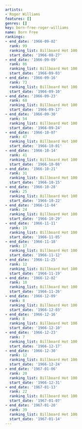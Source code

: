 ```yaml
---
artists:
- Roger Williams
features: []
genres: []
key: born-free-roger-williams
name: Born Free
rankings:
- end_date: '1966-09-02'
  rank: 99
  ranking_list: Billboard Hot 100
  start_date: '1966-08-27'
- end_date: '1966-09-09'
  rank: 86
  ranking_list: Billboard Hot 100
  start_date: '1966-09-03'
- end_date: '1966-09-16'
  rank: 73
  ranking_list: Billboard Hot 100
  start_date: '1966-09-10'
- end_date: '1966-09-23'
  rank: 68
  ranking_list: Billboard Hot 100
  start_date: '1966-09-17'
- end_date: '1966-09-30'
  rank: 54
  ranking_list: Billboard Hot 100
  start_date: '1966-09-24'
- end_date: '1966-10-07'
  rank: 47
  ranking_list: Billboard Hot 100
  start_date: '1966-10-01'
- end_date: '1966-10-14'
  rank: 41
  ranking_list: Billboard Hot 100
  start_date: '1966-10-08'
- end_date: '1966-10-21'
  rank: 31
  ranking_list: Billboard Hot 100
  start_date: '1966-10-15'
- end_date: '1966-10-28'
  rank: 25
  ranking_list: Billboard Hot 100
  start_date: '1966-10-22'
- end_date: '1966-11-04'
  rank: 24
  ranking_list: Billboard Hot 100
  start_date: '1966-10-29'
- end_date: '1966-11-11'
  rank: 19
  ranking_list: Billboard Hot 100
  start_date: '1966-11-05'
- end_date: '1966-11-18'
  rank: 17
  ranking_list: Billboard Hot 100
  start_date: '1966-11-12'
- end_date: '1966-11-25'
  rank: 12
  ranking_list: Billboard Hot 100
  start_date: '1966-11-19'
- end_date: '1966-12-02'
  rank: 10
  ranking_list: Billboard Hot 100
  start_date: '1966-11-26'
- end_date: '1966-12-09'
  rank: 8
  ranking_list: Billboard Hot 100
  start_date: '1966-12-03'
- end_date: '1966-12-16'
  rank: 8
  ranking_list: Billboard Hot 100
  start_date: '1966-12-10'
- end_date: '1966-12-23'
  rank: 7
  ranking_list: Billboard Hot 100
  start_date: '1966-12-17'
- end_date: '1966-12-30'
  rank: 12
  ranking_list: Billboard Hot 100
  start_date: '1966-12-24'
- end_date: '1967-01-06'
  rank: 20
  ranking_list: Billboard Hot 100
  start_date: '1966-12-31'
- end_date: '1967-01-13'
  rank: 22
  ranking_list: Billboard Hot 100
  start_date: '1967-01-07'
- end_date: '1967-01-20'
  rank: 39
  ranking_list: Billboard Hot 100
  start_date: '1967-01-14'
---
```


